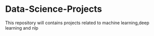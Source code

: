 # Data-Science-Projects
This repository will contains projects related to machine learning,deep learning and nlp
